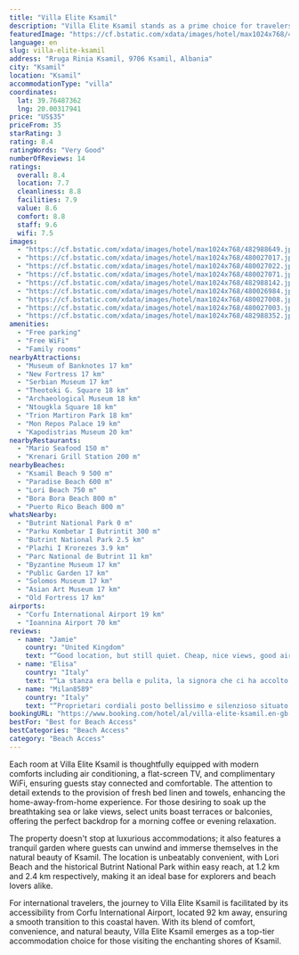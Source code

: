 ```yaml
---
title: "Villa Elite Ksamil"
description: "Villa Elite Ksamil stands as a prime choice for travelers seeking a serene getaway, just a stone's throw away from the pristine Ksamil Beach 9."
featuredImage: "https://cf.bstatic.com/xdata/images/hotel/max1024x768/482988649.jpg?k=671845fc4428601e4376790b4c4814b891a3328e7b8c16c60e2672b91c44c355&o=&hp=1"
language: en
slug: villa-elite-ksamil
address: "Rruga Rinia Ksamil, 9706 Ksamil, Albania"
city: "Ksamil"
location: "Ksamil"
accommodationType: "villa"
coordinates:
  lat: 39.76487362
  lng: 20.00317941
price: "US$35"
priceFrom: 35
starRating: 3
rating: 8.4
ratingWords: "Very Good"
numberOfReviews: 14
ratings:
  overall: 8.4
  location: 7.7
  cleanliness: 8.8
  facilities: 7.9
  value: 8.6
  comfort: 8.8
  staff: 9.6
  wifi: 7.5
images:
  - "https://cf.bstatic.com/xdata/images/hotel/max1024x768/482988649.jpg?k=671845fc4428601e4376790b4c4814b891a3328e7b8c16c60e2672b91c44c355&o=&hp=1"
  - "https://cf.bstatic.com/xdata/images/hotel/max1024x768/480027017.jpg?k=812aa8ba020639b41b905c63709e60b65007f1f94e0e603c8c2df2e1af0908ec&o=&hp=1"
  - "https://cf.bstatic.com/xdata/images/hotel/max1024x768/480027022.jpg?k=aa97cc31ac1573fa16c08c86a89b3e28e1ad7dc31839d03092d527ec2551dcfd&o=&hp=1"
  - "https://cf.bstatic.com/xdata/images/hotel/max1024x768/480027071.jpg?k=bc67fe2473b7b3b8b902d149252a2a67e777381a711e4a35a8f1db35232a2f42&o=&hp=1"
  - "https://cf.bstatic.com/xdata/images/hotel/max1024x768/482988142.jpg?k=526ef3528fc912623058f2e9ebede2bfcea6cef88418591e826bee0233adc68f&o=&hp=1"
  - "https://cf.bstatic.com/xdata/images/hotel/max1024x768/480026984.jpg?k=1d091f8cc092634cde4011de012990a8cdf107d5906ff3c8091a014928dcb608&o=&hp=1"
  - "https://cf.bstatic.com/xdata/images/hotel/max1024x768/480027008.jpg?k=fc9b97be5b815d4fa68ca079c714ee22e240b22299c765ec4d3926ac98c7aac5&o=&hp=1"
  - "https://cf.bstatic.com/xdata/images/hotel/max1024x768/480027003.jpg?k=c2bc93e45cd43063fc4e697a22630a822d27a1e8c569f42da0f75ab76f2ffb31&o=&hp=1"
  - "https://cf.bstatic.com/xdata/images/hotel/max1024x768/482988352.jpg?k=41f9987a75cfd65cbd336db62f75fd439509285ea3ab736066200f4fe9eccbc3&o=&hp=1"
amenities:
  - "Free parking"
  - "Free WiFi"
  - "Family rooms"
nearbyAttractions:
  - "Museum of Banknotes 17 km"
  - "New Fortress 17 km"
  - "Serbian Museum 17 km"
  - "Theotoki G. Square 18 km"
  - "Archaeological Museum 18 km"
  - "Ntougkla Square 18 km"
  - "Trion Martiron Park 18 km"
  - "Mon Repos Palace 19 km"
  - "Kapodistrias Museum 20 km"
nearbyRestaurants:
  - "Mario Seafood 150 m"
  - "Krenari Grill Station 200 m"
nearbyBeaches:
  - "Ksamil Beach 9 500 m"
  - "Paradise Beach 600 m"
  - "Lori Beach 750 m"
  - "Bora Bora Beach 800 m"
  - "Puerto Rico Beach 800 m"
whatsNearby:
  - "Butrint National Park 0 m"
  - "Parku Kombetar I Butrintit 300 m"
  - "Butrint National Park 2.5 km"
  - "Plazhi I Krorezes 3.9 km"
  - "Parc National de Butrint 11 km"
  - "Byzantine Museum 17 km"
  - "Public Garden 17 km"
  - "Solomos Museum 17 km"
  - "Asian Art Museum 17 km"
  - "Old Fortress 17 km"
airports:
  - "Corfu International Airport 19 km"
  - "Ioannina Airport 70 km"
reviews:
  - name: "Jamie"
    country: "United Kingdom"
    text: "“Good location, but still quiet. Cheap, nice views, good aircon, great terrace and comfy bed.”"
  - name: "Elisa"
    country: "Italy"
    text: "“La stanza era bella e pulita, la signora che ci ha accolto anche se non parlava inglese, è stata davvero carina e gentile. Bagno piccolo e doccia un pò scomoda, ma per chi è spartano come me e la mia amica va bene. Il balcone molto comodo perché...”"
  - name: "Milan8589"
    country: "Italy"
    text: "“Proprietari cordiali posto bellissimo e silenzioso situato su una piccola collina con vista mare meraviglioso noi abbiamo avuto la fortuna di cenare sul balconcino l'unica cosa la cucina era piccolissima ma comunque frigo e un piccolo fornetto...”"
bookingURL: "https://www.booking.com/hotel/al/villa-elite-ksamil.en-gb.html?aid=8035640"
bestFor: "Best for Beach Access"
bestCategories: "Beach Access"
category: "Beach Access"
---
```


Each room at Villa Elite Ksamil is thoughtfully equipped with modern comforts including air conditioning, a flat-screen TV, and complimentary WiFi, ensuring guests stay connected and comfortable. The attention to detail extends to the provision of fresh bed linen and towels, enhancing the home-away-from-home experience. For those desiring to soak up the breathtaking sea or lake views, select units boast terraces or balconies, offering the perfect backdrop for a morning coffee or evening relaxation.

The property doesn't stop at luxurious accommodations; it also features a tranquil garden where guests can unwind and immerse themselves in the natural beauty of Ksamil. The location is unbeatably convenient, with Lori Beach and the historical Butrint National Park within easy reach, at 1.2 km and 2.4 km respectively, making it an ideal base for explorers and beach lovers alike.

For international travelers, the journey to Villa Elite Ksamil is facilitated by its accessibility from Corfu International Airport, located 92 km away, ensuring a smooth transition to this coastal haven. With its blend of comfort, convenience, and natural beauty, Villa Elite Ksamil emerges as a top-tier accommodation choice for those visiting the enchanting shores of Ksamil.